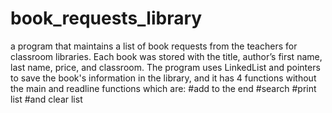 # book_requests_library
a program that maintains a list of book requests from the teachers for classroom libraries. 
Each book was stored with the title, author’s first name, last name, price, and classroom. 
The program uses LinkedList and pointers to save the book's information in the library,
and it has 4 functions without the main and readline functions which are:
   #add to the end
   #search
   #print list
   #and clear list
